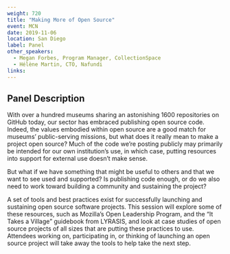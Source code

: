 ```yaml
---
weight: 720
title: "Making More of Open Source"
event: MCN
date: 2019-11-06
location: San Diego
label: Panel 
other_speakers:
  - Megan Forbes, Program Manager, CollectionSpace
  - Hélène Martin, CTO, Nafundi 
links:
---
```


## Panel Description

With over a hundred museums sharing an astonishing 1600 repositories on GitHub today, our sector has embraced publishing open source code. Indeed, the values embodied within open source are a good match for museums’ public-serving missions, but what does it really mean to make a project open source? Much of the code we’re posting publicly may primarily be intended for our own institution’s use, in which case, putting resources into support for external use doesn’t make sense.

But what if we have something that might be useful to others and that we want to see used and supported? Is publishing code enough, or do we also need to work toward building a community and sustaining the project?

A set of tools and best practices exist for successfully launching and sustaining open source software projects. This session will explore some of these resources, such as Mozilla’s Open Leadership Program, and the “It Takes a Village” guidebook from LYRASIS, and look at case studies of open source projects of all sizes that are putting these practices to use. Attendees working on, participating in, or thinking of launching an open source project will take away the tools to help take the next step. 
